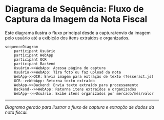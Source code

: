 # Diagrama de Sequência: Fluxo de Captura da Imagem da Nota Fiscal

Este diagrama ilustra o fluxo principal desde a captura/envio da imagem pelo usuário até a exibição dos itens extraídos e organizados.

```mermaid
sequenceDiagram
    participant Usuário
    participant WebApp
    participant OCR
    participant Backend
    Usuário->>WebApp: Acessa página de captura
    Usuário->>WebApp: Tira foto ou faz upload da nota
    WebApp->>OCR: Envia imagem para extração de texto (Tesseract.js)
    OCR-->>WebApp: Retorna texto extraído
    WebApp->>Backend: Envia texto extraído para processamento
    Backend-->>WebApp: Retorna itens extraídos e organizados
    WebApp-->>Usuário: Exibe itens organizados por mercado/mês/valor
```

---
*Diagrama gerado para ilustrar o fluxo de captura e extração de dados da nota fiscal.* 